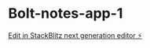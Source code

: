 # Bolt-notes-app-1

[Edit in StackBlitz next generation editor ⚡️](https://stackblitz.com/~/github.com/slashnot/Bolt-notes-app-1)